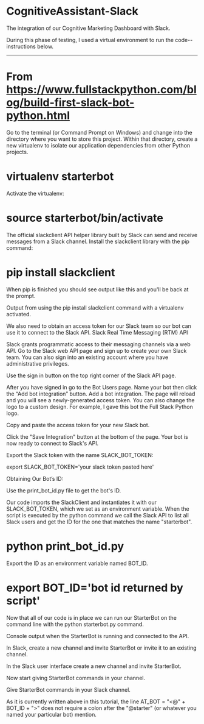 # CognitiveAssistant-Slack
The integration of our Cognitive Marketing Dashboard with Slack.

During this phase of testing, I used a virtual environment to run the code-- instructions below.

_________________
# From https://www.fullstackpython.com/blog/build-first-slack-bot-python.html

Go to the terminal (or Command Prompt on Windows) and change into the directory where you want to store this project. Within that directory, create a new virtualenv to isolate our application dependencies from other Python projects.

# virtualenv starterbot

Activate the virtualenv:

# source starterbot/bin/activate

The official slackclient API helper library built by Slack can send and receive messages from a Slack channel. Install the slackclient library with the pip command:

# pip install slackclient

When pip is finished you should see output like this and you'll be back at the prompt.

Output from using the pip install slackclient command with a virtualenv activated.

We also need to obtain an access token for our Slack team so our bot can use it to connect to the Slack API.
Slack Real Time Messaging (RTM) API

Slack grants programmatic access to their messaging channels via a web API. Go to the Slack web API page and sign up to create your own Slack team. You can also sign into an existing account where you have administrative privileges.

Use the sign in button on the top right corner of the Slack API page.

After you have signed in go to the Bot Users page. Name your bot then click the “Add bot integration” button. Add a bot integration. The page will reload and you will see a newly-generated access token. You can also change the logo to a custom design. For example, I gave this bot the Full Stack Python logo.

Copy and paste the access token for your new Slack bot.

Click the "Save Integration" button at the bottom of the page. Your bot is now ready to connect to Slack's API.

Export the Slack token with the name SLACK_BOT_TOKEN:

export SLACK_BOT_TOKEN='your slack token pasted here'

Obtaining Our Bot’s ID:

Use the print_bot_id.py file to get the bot's ID.

Our code imports the SlackClient and instantiates it with our SLACK_BOT_TOKEN, which we set as an environment variable. When the script is executed by the python command we call the Slack API to list all Slack users and get the ID for the one that matches the name "starterbot".

# python print_bot_id.py
Export the ID as an environment variable named BOT_ID.

# export BOT_ID='bot id returned by script'

Now that all of our code is in place we can run our StarterBot on the command line with the python starterbot.py command.

Console output when the StarterBot is running and connected to the API.

In Slack, create a new channel and invite StarterBot or invite it to an existing channel.

In the Slack user interface create a new channel and invite StarterBot.

Now start giving StarterBot commands in your channel.

Give StarterBot commands in your Slack channel.

As it is currently written above in this tutorial, the line AT_BOT = "<@" + BOT_ID + ">" does not require a colon after the "@starter" (or whatever you named your particular bot) mention.

